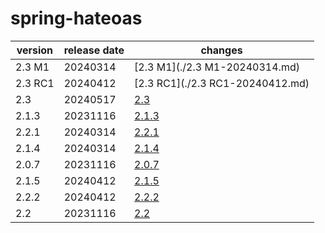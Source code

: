# spring-hateoas

| version | release date |             changes              |
|---------|--------------|----------------------------------|
| 2.3 M1  | 20240314     | [2.3 M1](./2.3 M1-20240314.md)   |
| 2.3 RC1 | 20240412     | [2.3 RC1](./2.3 RC1-20240412.md) |
| 2.3     | 20240517     | [2.3](./2.3-20240517.md)         |
| 2.1.3   | 20231116     | [2.1.3](./2.1.3-20231116.md)     |
| 2.2.1   | 20240314     | [2.2.1](./2.2.1-20240314.md)     |
| 2.1.4   | 20240314     | [2.1.4](./2.1.4-20240314.md)     |
| 2.0.7   | 20231116     | [2.0.7](./2.0.7-20231116.md)     |
| 2.1.5   | 20240412     | [2.1.5](./2.1.5-20240412.md)     |
| 2.2.2   | 20240412     | [2.2.2](./2.2.2-20240412.md)     |
| 2.2     | 20231116     | [2.2](./2.2-20231116.md)         |

